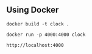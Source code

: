 ## Using Docker

```
docker build -t clock .

docker run -p 4000:4000 clock

http://localhost:4000

```
